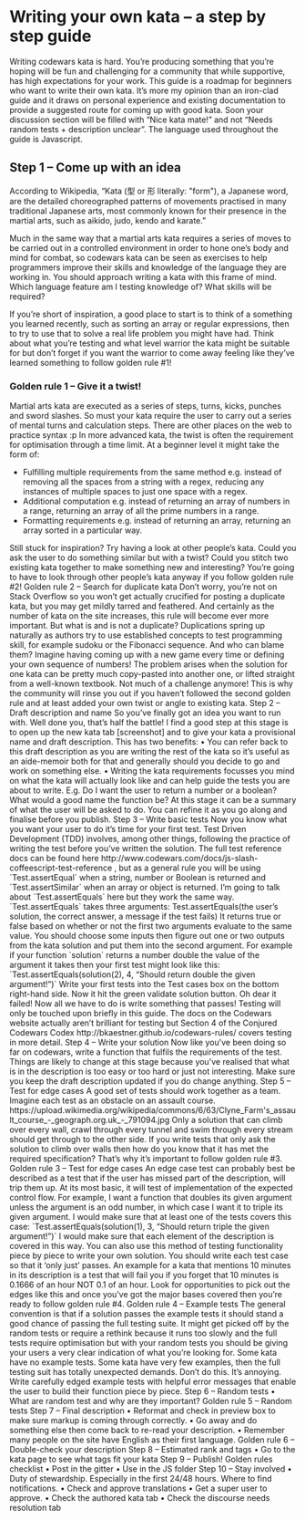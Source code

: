 <h1>Writing your own kata – a step by step guide</h1>
<p>Writing codewars kata is hard. You’re producing something that you’re hoping will be fun and challenging for a community that while supportive, has high expectations for your work. This guide is a roadmap for beginners who want to write their own kata. It’s more my opinion than an iron-clad guide and it draws on personal experience and existing documentation to provide a suggested route for coming up with good kata. Soon your discussion section will be filled with “Nice kata mate!” and not “Needs random tests + description unclear”. The language used throughout the guide is Javascript.</p>
<h2>Step 1 – Come up with an idea</h2>
<p>According to Wikipedia, “Kata (型 or 形 literally: "form"), a Japanese word, are the detailed choreographed patterns of movements practised in many traditional Japanese arts, most commonly known for their presence in the martial arts, such as aikido, judo, kendo and karate.”</p>
<p>Much in the same way that a martial arts kata requires a series of moves to be carried out in a controlled environment in order to hone one’s body and mind for combat, so codewars kata can be seen as exercises to help programmers improve their skills and knowledge of the language they are working in. You should approach writing a kata with this frame of mind. Which language feature am I testing knowledge of? What skills will be required?</p>
<p>If you’re short of inspiration, a good place to start is to think of a something you learned recently, such as sorting an array or regular expressions, then to try to use that to solve a real life problem you might have had. Think about what you’re testing and what level warrior the kata might be suitable for but don’t forget if you want the warrior to come away feeling like they’ve learned something to follow golden rule #1!</p>
<h3>Golden rule 1 – Give it a twist!</h3>
<p>Martial arts kata are executed as a series of steps, turns, kicks, punches and sword slashes. So must your kata require the user to carry out a series of mental turns and calculation steps. There are other places on the web to practice syntax :p In more advanced kata, the twist is often the requirement for optimisation through a time limit. At a beginner level it might take the form of:<p>
<ul>
<li>Fulfilling multiple requirements from the same method e.g. instead of removing all the spaces from a string with a regex, reducing any instances of multiple spaces to just one space with a regex.</li>
<li>Additional computation e.g. instead of returning an array of numbers in a range, returning an array of all the prime numbers in a range.</li>
<li>Formatting requirements e.g. instead of returning an array, returning an array sorted in a particular way.</li>
</ul>
Still stuck for inspiration? Try having a look at other people’s kata. Could you ask the user to do something similar but with a twist? Could you stitch two existing kata together to make something new and interesting? You’re going to have to look through other people’s kata anyway if you follow golden rule #2!
Golden rule 2 – Search for duplicate kata
Don’t worry, you’re not on Stack Overflow so you won’t get actually crucified for posting a duplicate kata, but you may get mildly tarred and feathered. And certainly as the number of kata on the site increases, this rule will become ever more important. But what is and is not a duplicate?
Duplications spring up naturally as authors try to use established concepts to test programming skill, for example sudoku or the Fibonacci sequence. And who can blame them? Imagine having coming up with a new game every time or defining your own sequence of numbers! The problem arises when the solution for one kata can be pretty much copy-pasted into another one, or lifted straight from a well-known textbook. Not much of a challenge anymore! This is why the community will rinse you out if you haven’t followed the second golden rule and at least added your own twist or angle to existing kata.
Step 2 – Draft description and name
So you’ve finally got an idea you want to run with. Well done you, that’s half the battle! I find a good step at this stage is to open up the new kata tab [screenshot] and to give your kata a provisional name and draft description. This has two benefits:
•	You can refer back to this draft description as you are writing the rest of the kata so it’s useful as an aide-memoir both for that and generally should you decide to go and work on something else.
•	Writing the kata requirements focusses you mind on what the kata will actually look like and can help guide the tests you are about to write. E.g. Do I want the user to return a number or a boolean? What would a good name the function be?
At this stage it can be a summary of what the user will be asked to do. You can refine it as you go along and finalise before you publish.
Step 3 – Write basic tests
Now you know what you want your user to do it’s time for your first test. Test Driven Development (TDD) involves, among other things, following the practice of writing the test before you’ve written the solution. The full test reference docs can be found here http://www.codewars.com/docs/js-slash-coffeescript-test-reference , but as a general rule you will be using `Test.assertEqual` when a string, number or Boolean is returned and `Test.assertSimilar` when an array or object is returned. I’m going to talk about `Test.assertEquals` here but they work the same way.
`Test.assertEquals` takes three arguments:
Test.assertEquals(the user’s solution, the correct answer, a message if the test fails)
It returns true or false based on whether or not the first two arguments evaluate to the same value. You should choose some inputs then figure out one or two outputs from the kata solution and put them into the second argument. For example if your function `solution` returns a number double the value of the argument it takes then your first test might look like this:
`Test.assertEquals(solution(2), 4, “Should return double the given argument!”)`
Write your first tests into the Test cases box on the bottom right-hand side. Now it hit the green validate solution button. Oh dear it failed! Now all we have to do is write something that passes!
Testing will only be touched upon briefly in this guide. The docs on the Codewars website actually aren’t brilliant for testing but Section 4 of the Conjured Codewars Codex http://bkaestner.github.io/codewars-rules/ covers testing in more detail.
Step 4 – Write your solution
Now like you’ve been doing so far on codewars, write a function that fulfils the requirements of the test. Things are likely to change at this stage because you’ve realised that what is in the description is too easy or too hard or just not interesting. Make sure you keep the draft description updated if you do change anything.
Step 5 – Test for edge cases
A good set of tests should work together as a team. Imagine each test as an obstacle on an assault course. https://upload.wikimedia.org/wikipedia/commons/6/63/Clyne_Farm's_assault_course_-_geograph.org.uk_-_791094.jpg 
Only a solution that can climb over every wall, crawl through every tunnel and swim through every stream should get through to the other side. If you write tests that only ask the solution to climb over walls then how do you know that it has met the required specification? That’s why it’s important to follow golden rule #3.
Golden rule 3 – Test for edge cases
An edge case test can probably best be described as a test that if the user has missed part of the description, will trip them up. At its most basic, it will test of implementation of the expected control flow. For example, I want a function that doubles its given argument unless the argument is an odd number, in which case I want it to triple its given argument. I would make sure that at least one of the tests covers this case:
`Test.assertEquals(solution(1), 3, “Should return triple the given argument!”)`
I would make sure that each element of the description is covered in this way. You can also use this method of testing functionality piece by piece to write your own solution.
You should write each test case so that it ‘only just’ passes. An example for a kata that mentions 10 minutes in its description is a test that will fail you if you forget that 10 minutes is 0.1666 of an hour NOT 0.1 of an hour. Look for opportunities to pick out the edges like this and once you’ve got the major bases covered then you’re ready to follow golden rule #4.
Golden rule 4 – Example tests
The general convention is that if a solution passes the example tests it should stand a good chance of passing the full testing suite. It might get picked off by the random tests or require a rethink because it runs too slowly and the full tests require optimisation but with your random tests you should be giving your users a very clear indication of what you’re looking for. Some kata have no example tests. Some kata have very few examples, then the full testing suit has totally unexpected demands. Don’t do this. It’s annoying. Write carefully edged example tests with helpful error messages that enable the user to build their function piece by piece.
Step 6 – Random tests
•	What are random test and why are they important?
Golden rule 5 – Random tests
Step 7 – Final description
•	Reformat and check in preview box to make sure markup is coming through correctly.
•	Go away and do something else then come back to re-read your description.
•	Remember many people on the site have English as their first language.
Golden rule 6 – Double-check your description
Step 8 – Estimated rank and tags 
•	Go to the kata page to see what tags fit your kata
Step 9 – Publish!
Golden rules checklist
•	Post in the gitter
•	Use in the JS folder
Step 10 – Stay involved
•	Duty of stewardship. Especially in the first 24/48 hours. Where to find notifications.
•	Check and approve translations
•	Get a super user to approve.
•	Check the authored kata tab
•	Check the discourse needs resolution tab
